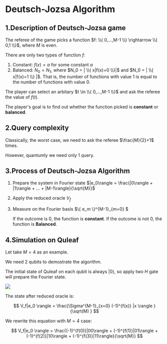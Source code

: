 # Deutsch-Jozsa Algorithm

## 1.Description of Deutsch-Jozsa game

The referee of the game picks a function $f: \\{ 0,...,M-1 \\} \rightarrow  \\{ 0,1 \\}$, where $M$ is even.

There are only two types of function $f$:
1. Constant: $f(x)=a$ for some constant $a$
2. Balanced: $N_0=N_1$, where $N_0 = | \\{ x|f(x)=0 \\}|$ and $N_0 = | \\{ x|f(x)=1 \\} |$.
That is, the number of functions with value $1$ is equal to the number of functions with value $0$.
  
The player can select an arbitary $t \in \\{ 0,...,M-1 \\}$ and ask the referee the value of $f(t)$.

The player's goal is to find out whether the function picked is **constant** or **balanced**.

## 2.Query complexity

Classically, the worst case, we need to ask the referee $\frac{M}{2}+1$ times.

However, quantumly we need only $1$ query.

## 3.Process of Deutsch-Jozsa Algorithm

1. Prepare the system in Fourier state $|e_0\rangle = \frac{|0\rangle + |1\rangle + ... + |M-1\rangle}{\sqrt{M}}$
2. Apply the reduced oracle $V_f$
3. Measure on the Fourier basis $\\{ e_m \\}^{M-1}_{m=0} $ 

   If the outcome is $0$, the function is **constant**.
   If the outcome is not $0$, the function is **Balanced**.
   
## 4.Simulation on Quleaf
Let take $M=4$ as an example.

We need $2$ qubits to demostrate the algorithm.

The initial state of Quleaf on each qubit is always $|0 \rangle$, so apply two $H$ gate will prepare the Fourier state.

![](https://github.com/tzajack/QuantumLearning/blob/main/Deutsch-Jozsa%20Algorithm/1.PNG)

The state after reduced oracle is:

$$
V_f|e_0 \rangle = \frac{\Sigma^{M-1}_{x=0} (-1)^{f(x)} |x \rangle  }{\sqrt(M) } 
$$

We rewrite this equation with $M=4$ case: 

$$
V_f|e_0 \rangle = \frac{(-1)^{f(0)}|00\rangle + (-1)^{f(1)}|01\rangle + (-1)^{f(2)}|10\rangle + (-1)^{f(3)}|11\rangle}{\sqrt{M}}
$$
